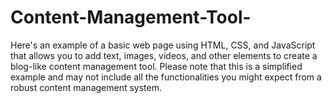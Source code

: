 # Content-Management-Tool-
Here's an example of a basic web page using HTML, CSS, and JavaScript that allows you to add text, images, videos, and other elements to create a blog-like content management tool. Please note that this is a simplified example and may not include all the functionalities you might expect from a robust content management system.
